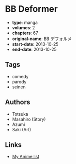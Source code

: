 # BB Deformer

-   **type**: manga
-   **volumes**: 2
-   **chapters**: 67
-   **original-name**: BB デフォルメ
-   **start-date**: 2013-10-25
-   **end-date**: 2013-10-25

## Tags

-   comedy
-   parody
-   seinen

## Authors

-   Totsuka
-   Masahiro (Story)
-   Azumi
-   Saki (Art)

## Links

-   [My Anime list](https://myanimelist.net/manga/110347/BB_Deformer)
